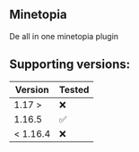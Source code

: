 ## Minetopia

De all in one minetopia plugin

## Supporting versions:

| Version  | Tested             | 
|----------|--------------------|
| 1.17 >   | :x:                |
| 1.16.5   | :white_check_mark: |
| < 1.16.4 | :x:                |
